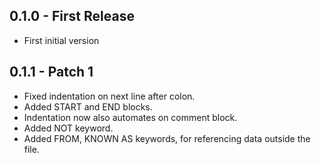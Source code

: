 ## 0.1.0 - First Release
* First initial version

## 0.1.1 - Patch 1
* Fixed indentation on next line after colon.
* Added START and END blocks.
* Indentation now also automates on comment block.
* Added NOT keyword.
* Added FROM, KNOWN AS keywords, for referencing data outside the file.
